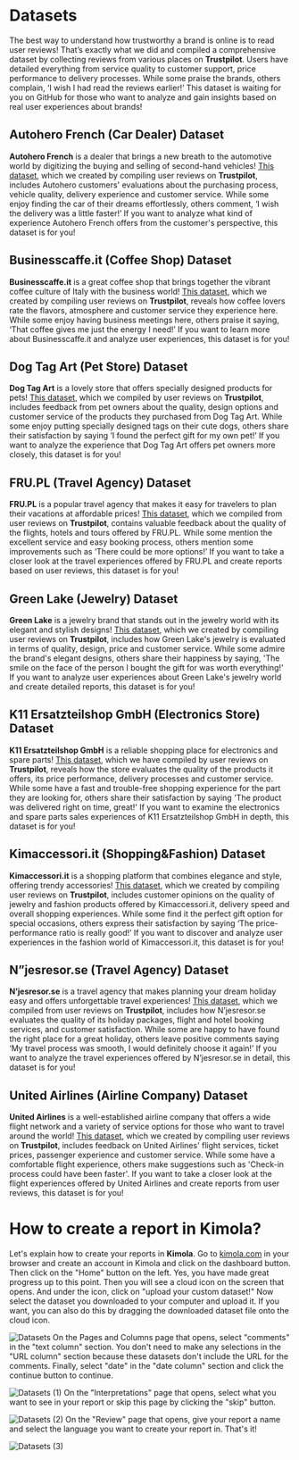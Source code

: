 # Datasets
The best way to understand how trustworthy a brand is online is to read user reviews! That’s exactly what we did and compiled a comprehensive dataset by collecting reviews from various places on **Trustpilot**. Users have detailed everything from service quality to customer support, price performance to delivery processes. While some praise the brands, others complain, ‘I wish I had read the reviews earlier!’ This dataset is waiting for you on GitHub for those who want to analyze and gain insights based on real user experiences about brands!
## Autohero French (Car Dealer) Dataset
**Autohero French** is a dealer that brings a new breath to the automotive world by digitizing the buying and selling of second-hand vehicles! [This dataset](https://github.com/Kimola/nlp-datasets/blob/main/trustpilot-reviews/Autohero%20French%20(Car%20Dealer)%20-%20Truspilot%20Customer%20Reviews%20-%20French.csv), which we created by compiling user reviews on **Trustpilot**, includes Autohero customers' evaluations about the purchasing process, vehicle quality, delivery experience and customer service. While some enjoy finding the car of their dreams effortlessly, others comment, ‘I wish the delivery was a little faster!’ If you want to analyze what kind of experience Autohero French offers from the customer's perspective, this dataset is for you!
## Businesscaffe.it (Coffee Shop) Dataset
**Businesscaffe.it** is a great coffee shop that brings together the vibrant coffee culture of Italy with the business world! [This dataset](https://github.com/Kimola/nlp-datasets/blob/main/trustpilot-reviews/Businesscaffe.it%20(Coffee%20Shop)%20-%20Trustpilot%20Customer%20Reviews%20-%20Italian.csv), which we created by compiling user reviews on **Trustpilot**, reveals how coffee lovers rate the flavors, atmosphere and customer service they experience here. While some enjoy having business meetings here, others praise it saying, ‘That coffee gives me just the energy I need!’ If you want to learn more about Businesscaffe.it and analyze user experiences, this dataset is for you!
## Dog Tag Art (Pet Store) Dataset
**Dog Tag Art** is a lovely store that offers specially designed products for pets! [This dataset](https://github.com/Kimola/nlp-datasets/blob/main/trustpilot-reviews/Dog%20Tag%20Art%20(Pet%20Store)%20-%20Trustpilot%20Product%20Reviews%20-%20English.csv), which we compiled by user reviews on **Trustpilot**, includes feedback from pet owners about the quality, design options and customer service of the products they purchased from Dog Tag Art. While some enjoy putting specially designed tags on their cute dogs, others share their satisfaction by saying ‘I found the perfect gift for my own pet!’ If you want to analyze the experience that Dog Tag Art offers pet owners more closely, this dataset is for you!
## FRU.PL (Travel Agency) Dataset
**FRU.PL** is a popular travel agency that makes it easy for travelers to plan their vacations at affordable prices! [This dataset](https://github.com/Kimola/nlp-datasets/blob/main/trustpilot-reviews/FRU.PL%20(Travel%20Agency)%20-%20Trustpilot%20Customer%20Reviews%20-%20Polish.csv), which we compiled from user reviews on **Trustpilot**, contains valuable feedback about the quality of the flights, hotels and tours offered by FRU.PL. While some mention the excellent service and easy booking process, others mention some improvements such as ‘There could be more options!’ If you want to take a closer look at the travel experiences offered by FRU.PL and create reports based on user reviews, this dataset is for you!
## Green Lake (Jewelry) Dataset
**Green Lake** is a jewelry brand that stands out in the jewelry world with its elegant and stylish designs! [This dataset](https://github.com/Kimola/nlp-datasets/blob/main/trustpilot-reviews/Green%20Lake%20(Jewelry)%20-%20Trustpilot%20Product%20Reviews%20-%20English.csv), which we created by compiling user reviews on **Trustpilot**, includes how Green Lake's jewelry is evaluated in terms of quality, design, price and customer service. While some admire the brand's elegant designs, others share their happiness by saying, 'The smile on the face of the person I bought the gift for was worth everything!' If you want to analyze user experiences about Green Lake's jewelry world and create detailed reports, this dataset is for you!
## K11 Ersatzteilshop GmbH (Electronics Store) Dataset
**K11 Ersatzteilshop GmbH** is a reliable shopping place for electronics and spare parts! [This dataset](https://github.com/Kimola/nlp-datasets/blob/main/trustpilot-reviews/K11%20Ersatzteilshop%20GmbH%20(Electronics%20Store)%20-%20Trustpilot%20Customer%20Reviews%20-%20German.csv), which we have compiled by user reviews on **Trustpilot**, reveals how the store evaluates the quality of the products it offers, its price performance, delivery processes and customer service. While some have a fast and trouble-free shopping experience for the part they are looking for, others share their satisfaction by saying 'The product was delivered right on time, great!' If you want to examine the electronics and spare parts sales experiences of K11 Ersatzteilshop GmbH in depth, this dataset is for you!
## Kimaccessori.it (Shopping&Fashion) Dataset
**Kimaccessori.it** is a shopping platform that combines elegance and style, offering trendy accessories! [This dataset](https://github.com/Kimola/nlp-datasets/blob/main/trustpilot-reviews/Kimaccessori.it%20(Shopping%26Fashion)%20-%20Trustpilot%20Product%20Reviews%20-%20Italian.csv), which we created by compiling user reviews on **Trustpilot**, includes customer opinions on the quality of jewelry and fashion products offered by Kimaccessori.it, delivery speed and overall shopping experiences. While some find it the perfect gift option for special occasions, others express their satisfaction by saying ‘The price-performance ratio is really good!’ If you want to discover and analyze user experiences in the fashion world of Kimaccessori.it, this dataset is for you!
## N”jesresor.se (Travel Agency) Dataset
**N’jesresor.se** is a travel agency that makes planning your dream holiday easy and offers unforgettable travel experiences! [This dataset](https://github.com/Kimola/nlp-datasets/blob/main/trustpilot-reviews/N%E2%80%9Djesresor.se%20(Travel%20Agency)%20-%20Trustpilot%20Customer%20Reviews%20-%20Swedish.csv), which we compiled from user reviews on **Trustpilot**, includes how N’jesresor.se evaluates the quality of its holiday packages, flight and hotel booking services, and customer satisfaction. While some are happy to have found the right place for a great holiday, others leave positive comments saying ‘My travel process was smooth, I would definitely choose it again!’ If you want to analyze the travel experiences offered by N’jesresor.se in detail, this dataset is for you!
## United Airlines (Airline Company) Dataset
**United Airlines** is a well-established airline company that offers a wide flight network and a variety of service options for those who want to travel around the world! [This dataset](https://github.com/Kimola/nlp-datasets/blob/main/trustpilot-reviews/United%20Airlines%20(Airline%20Company)%20-%20Trustpilot%20Reviews.csv), which we created by compiling user reviews on **Trustpilot**, includes feedback on United Airlines' flight services, ticket prices, passenger experience and customer service. While some have a comfortable flight experience, others make suggestions such as 'Check-in process could have been faster'. If you want to take a closer look at the flight experiences offered by United Airlines and create reports from user reviews, this dataset is for you!
# How to create a report in Kimola?
Let's explain how to create your reports in **Kimola**. Go to [kimola.com](https://kimola.com/) in your browser and create an account in Kimola and click on the dashboard button. Then click on the "Home" button on the left. Yes, you have made great progress up to this point. Then you will see a cloud icon on the screen that opens. And under the icon, click on "upload your custom dataset!" Now select the dataset you downloaded to your computer and upload it. If you want, you can also do this by dragging the downloaded dataset file onto the cloud icon.

![Datasets](https://github.com/user-attachments/assets/09ea7da6-f8e8-4f1b-a6ae-731168b00a1e)
On the Pages and Columns page that opens, select "comments" in the "text column" section. You don't need to make any selections in the "URL column" section because these datasets don't include the URL for the comments. Finally, select "date" in the "date column" section and click the continue button to continue.

![Datasets (1)](https://github.com/user-attachments/assets/10eb8770-8672-49ca-a0c5-02619d8f8115)
On the "Interpretations" page that opens, select what you want to see in your report or skip this page by clicking the "skip" button.

![Datasets (2)](https://github.com/user-attachments/assets/ab2ffdb9-7d0a-471b-9df3-20cf089f30e2)
On the "Review" page that opens, give your report a name and select the language you want to create your report in. That's it!

![Datasets (3)](https://github.com/user-attachments/assets/dd62f6ff-fbd6-4524-ae2a-932a4789ba04)

